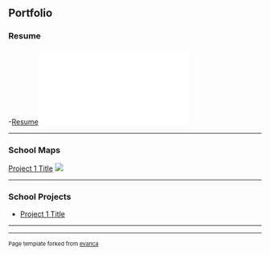 ## Portfolio

### Resume
-[Resume](/sample_page)
<embed src="pdf/Christopher Rilling Geologist  2-18-19.pdf"/>

---

### School Maps 

[Project 1 Title](/sample_page)
<img src="images/dummy_thumbnail.jpg?raw=true"/>

---


### School Projects

- [Project 1 Title](http://example.com/)


---




---
<p style="font-size:11px">Page template forked from <a href="https://github.com/evanca/quick-portfolio">evanca</a></p>
<!-- Remove above link if you don't want to attibute -->
